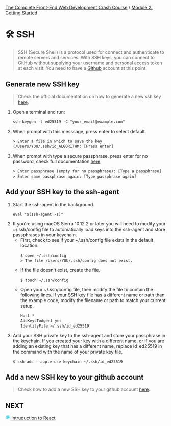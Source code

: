 [The Complete Front-End Web Development Crash Course](../README.md) / [Module 2: Getting Started](./README.md)

# 🛠 SSH

>SSH (Secure Shell) is a protocol used for connect and authenticate to remote servers and services.
With SSH keys, you can connect to GitHub without supplying your username and personal access token at each visit.
You need to have a [Github](https://github.com/) account at this point.

## Generate new SSH key
>Check the official documentation on how to generate a new ssh key [here](https://docs.github.com/en/authentication/connecting-to-github-with-ssh/generating-a-new-ssh-key-and-adding-it-to-the-ssh-agent).
1. Open a terminal and run:
    ```
    ssh-keygen -t ed25519 -C "your_email@example.com"
    ```
2. When prompt with this messsage, press enter to select default.
    ```
    > Enter a file in which to save the key (/Users/YOU/.ssh/id_ALGORITHM: [Press enter]
    ```
3. When prompt with type a secure passphrase, press enter for no password, check full documentation [here](https://docs.github.com/en/authentication/connecting-to-github-with-ssh/working-with-ssh-key-passphrases).
    ```
    > Enter passphrase (empty for no passphrase): [Type a passphrase]
    > Enter same passphrase again: [Type passphrase again]
    ```

## Add your SSH key to the ssh-agent
1. Start the ssh-agent in the background.
    ```
    eval "$(ssh-agent -s)"
    ```
2. If you're using macOS Sierra 10.12.2 or later you will need to modify your ~/.ssh/config file to automatically load keys into the ssh-agent and store passphrases in your keychain.
    - First, check to see if your ~/.ssh/config file exists in the default location.
      ```
      $ open ~/.ssh/config
      > The file /Users/YOU/.ssh/config does not exist. 
      ```
    - If the file doesn't exist, create the file.
      ```angular2html
      $ touch ~/.ssh/config
      ```
    - Open your ~/.ssh/config file, then modify the file to contain the following lines. If your SSH key file has a different name or path than the example code, modify the filename or path to match your current setup.
      ```
      Host *
      AddKeysToAgent yes
      IdentityFile ~/.ssh/id_ed25519
      ```
3. Add your SSH private key to the ssh-agent and store your passphrase in the keychain. If you created your key with a different name, or if you are adding an existing key that has a different name, replace id_ed25519 in the command with the name of your private key file.
    ```
    $ ssh-add --apple-use-keychain ~/.ssh/id_ed25519
    ```

## Add a new SSH key to your github account
> Check how to add a new SSH key to your github account [here](https://docs.github.com/en/authentication/connecting-to-github-with-ssh/adding-a-new-ssh-key-to-your-github-account).

## NEXT
[<img src="../imgs/react-icon.png" width="15"/> Intruduction to React](./introductionToReact.md)